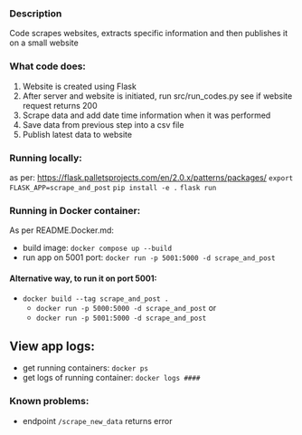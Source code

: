 ### Description
Code scrapes websites, extracts specific information and then publishes it on a small website

### What code does:
1. Website is created using Flask
2. After server and website is initiated, run src/run_codes.py see if website request returns 200
3. Scrape data and add date time information when it was performed
4. Save data from previous step into a csv file
5. Publish latest data to website

### Running locally:
as per: https://flask.palletsprojects.com/en/2.0.x/patterns/packages/
`export FLASK_APP=scrape_and_post`
`pip install -e .`
`flask run`

### Running in Docker container:
As per README.Docker.md: 
- build image: `docker compose up --build`
- run app on 5001 port: `docker run -p 5001:5000 -d scrape_and_post`

#### Alternative way, to run it on port 5001:
- `docker build --tag scrape_and_post .`
    - `docker run -p 5000:5000 -d scrape_and_post` or 
    - `docker run -p 5001:5000 -d scrape_and_post`

## View app logs:
- get running containers: `docker ps`
- get logs of running container: `docker logs ####`

### Known problems:
- endpoint `/scrape_new_data` returns error